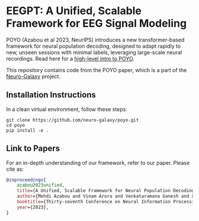 # EEGPT: A Unified, Scalable Framework for EEG Signal Modeling

POYO (Azabou et al 2023, NeurIPS) introduces a new transformer-based framework for neural population decoding, designed to adapt rapidly to new, unseen sessions with minimal labels, leveraging large-scale neural recordings. Read here for a [high-level intro to POYO](https://poyo-brain.github.io/).

This repository contains code from the POYO paper, which is a part of the [Neuro-Galaxy](https://github.com/neuro-galaxy) project.

## Installation Instructions

In a clean virtual environment, follow these steps:

```
git clone https://github.com/neuro-galaxy/poyo.git
cd poyo
pip install -e .
```

## Link to Papers

For an in-depth understanding of our framework, refer to our paper. Please cite as:

```bibtex
@inproceedings{
    azabou2023unified,
    title={A Unified, Scalable Framework for Neural Population Decoding},
    author={Mehdi Azabou and Vinam Arora and Venkataramana Ganesh and Ximeng Mao and Santosh Nachimuthu and Michael Mendelson and Blake Richards and Matthew Perich and Guillaume Lajoie and Eva L. Dyer},
    booktitle={Thirty-seventh Conference on Neural Information Processing Systems},
    year={2023},
}
```
